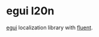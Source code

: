 # egui l20n

[egui](https://crates.io/crates/egui) localization library with [fluent](https://crates.io/crates/fluent).
